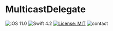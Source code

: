 # MulticastDelegate

[//]: # (Badges)
![iOS 11.0](https://img.shields.io/badge/iOS-11.0-lightgrey.svg)
![Swift 4.2](https://img.shields.io/badge/Swift-4.2-orange.svg)
[![License: MIT](https://img.shields.io/badge/License-MIT-yellow.svg)](https://github.com/hershalle/MulticastDelegate/blob/master/LICENSE.md)
![contact](https://img.shields.io/badge/contact-@hershalle-blue.svg)
